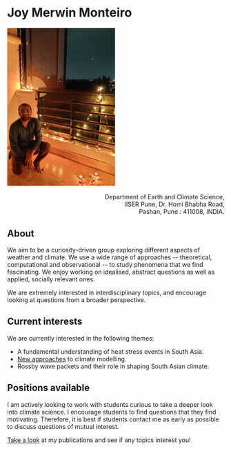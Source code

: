# Joy Merwin Monteiro

<p style="text-align:left;">
  <img src="media/profile.jpg" width="250"/></p>
<p style="text-align:right;">
  Department of Earth and Climate Science,<br>
  IISER Pune, Dr. Homi Bhabha Road,<br>
  Pashan, Pune : 411008, INDIA.</p>

## About
We aim to be a curiosity-driven group exploring different aspects of weather and climate.
We use a wide range of approaches -- theoretical, computational and observational -- to study
phenomena that we find fascinating. We enjoy working on idealised, abstract questions as well
as applied, socially relevant ones.

We are extremely interested in interdisciplinary topics, and encourage looking at questions
from a broader perspective.

## Current interests
We are currently interested in the following themes:
* A fundamental understanding of heat stress events in South Asia.
* [New approaches](https://github.com/CliMT/climt) to climate modelling.
* Rossby wave packets and their role in shaping South Asian climate.

## Positions available
I am actively looking to work with students curious to take a deeper look into climate
science. I encourage students to find questions that they find motivating. Therefore,
it is best if students contact me as early as possible to discuss questions of mutual interest.

[Take a look](https://scholar.google.com/citations?user=bMU4QficRmcC&hl=en) at my publications
and see if any topics interest you!
